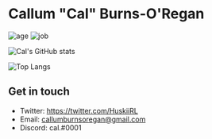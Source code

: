 # Callum "Cal" Burns-O'Regan
![age](https://img.shields.io/badge/Age-18yo-informational)
![job](https://img.shields.io/badge/Working%20as-High%20Schooler-informational)


![Cal's GitHub stats](https://github-readme-stats.vercel.app/api?username=CalRL&show_icons=true&theme=react)

![Top Langs](https://github-readme-stats.vercel.app/api/top-langs/?username=CalRLzra&layout=compact&theme=react)

## Get in touch
- Twitter: https://twitter.com/HuskiiRL
- Email: callumburnsoregan@gmail.com
- Discord: cal.#0001
